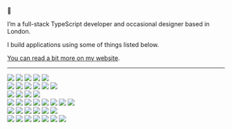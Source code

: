 👋

I’m a full-stack TypeScript developer and occasional designer based in London.

I build applications using some of things listed below.

[You can read a bit more on my website](https://rupertdunk.com).

---

<picture>
  <source media="(prefers-color-scheme: dark)" srcset="https://img.shields.io/badge/Front-000?style=for-the-badge">
  <source media="(prefers-color-scheme: light)" srcset="https://img.shields.io/badge/Front-fff?style=for-the-badge">
  <img src="https://img.shields.io/badge/Front-fff?style=for-the-badge">
</picture>
<picture>
  <source media="(prefers-color-scheme: dark)" srcset="https://img.shields.io/badge/Vue-000?style=for-the-badge&logo=vuedotjs&logoColor=fff">
  <source media="(prefers-color-scheme: light)" srcset="https://img.shields.io/badge/Vue-fff?style=for-the-badge&logo=vuedotjs&logoColor=000">
  <img src="https://img.shields.io/badge/Vue-fff?style=for-the-badge&logo=vuedotjs&logoColor=000">
</picture>
<picture>
  <source media="(prefers-color-scheme: dark)" srcset="https://img.shields.io/badge/Nuxt-000?style=for-the-badge&logo=nuxtdotjs&logoColor=fff">
  <source media="(prefers-color-scheme: light)" srcset="https://img.shields.io/badge/Nuxt-fff?style=for-the-badge&logo=nuxtdotjs&logoColor=000">
  <img src="https://img.shields.io/badge/Nuxt-fff?style=for-the-badge&logo=nuxtdotjs&logoColor=000">
</picture>
<picture>
  <source media="(prefers-color-scheme: dark)" srcset="https://img.shields.io/badge/Tailwind-000?style=for-the-badge&logo=tailwind-css&logoColor=fff">
  <source media="(prefers-color-scheme: light)" srcset="https://img.shields.io/badge/Tailwind-fff?style=for-the-badge&logo=tailwind-css&logoColor=000">
  <img src="https://img.shields.io/badge/Tailwind-fff?style=for-the-badge&logo=tailwind-css&logoColor=000">
</picture>
<picture>
  <source media="(prefers-color-scheme: dark)" srcset="https://img.shields.io/badge/PostCSS-000?style=for-the-badge&logo=postcss&logoColor=fff">
  <source media="(prefers-color-scheme: light)" srcset="https://img.shields.io/badge/PostCSS-fff?style=for-the-badge&logo=postcss&logoColor=000">
  <img src="https://img.shields.io/badge/PostCSS-fff?style=for-the-badge&logo=postcss&logoColor=000">
</picture>
<br />
<picture>
  <source media="(prefers-color-scheme: dark)" srcset="https://img.shields.io/badge/Server-000?style=for-the-badge">
  <source media="(prefers-color-scheme: light)" srcset="https://img.shields.io/badge/Server-fff?style=for-the-badge">
  <img src="https://img.shields.io/badge/Server-fff?style=for-the-badge">
</picture>
<picture>
  <source media="(prefers-color-scheme: dark)" srcset="https://img.shields.io/badge/Node-000?style=for-the-badge&logo=nodedotjs&logoColor=fff">
  <source media="(prefers-color-scheme: light)" srcset="https://img.shields.io/badge/Node-fff?style=for-the-badge&logo=nodedotjs&logoColor=000">
  <img src="https://img.shields.io/badge/Node-fff?style=for-the-badge&logo=nodedotjs&logoColor=000">
</picture>
<picture>
  <source media="(prefers-color-scheme: dark)" srcset="https://img.shields.io/badge/Fastify-000?style=for-the-badge&logo=fastify&logoColor=fff">
  <source media="(prefers-color-scheme: light)" srcset="https://img.shields.io/badge/Fastify-fff?style=for-the-badge&logo=fastify&logoColor=000">
  <img src="https://img.shields.io/badge/Fastify-fff?style=for-the-badge&logo=fastify&logoColor=000">
</picture>
<picture>
  <source media="(prefers-color-scheme: dark)" srcset="https://img.shields.io/badge/Orchid_ORM-000?style=for-the-badge&logoColor=fff">
  <source media="(prefers-color-scheme: light)" srcset="https://img.shields.io/badge/Orchid_ORM-fff?style=for-the-badge&logoColor=000">
  <img src="https://img.shields.io/badge/Orchid_ORM-fff?style=for-the-badge&logoColor=000">
</picture>
<picture>
  <source media="(prefers-color-scheme: dark)" srcset="https://img.shields.io/badge/Prisma-000?style=for-the-badge&logo=prisma&logoColor=fff">
  <source media="(prefers-color-scheme: light)" srcset="https://img.shields.io/badge/Prisma-fff?style=for-the-badge&logo=prisma&logoColor=000">
  <img src="https://img.shields.io/badge/Prisma-fff?style=for-the-badge&logo=prisma&logoColor=000">
</picture>
<picture>
  <source media="(prefers-color-scheme: dark)" srcset="https://img.shields.io/badge/Meilisearch-000?style=for-the-badge&logo=meilisearch&logoColor=fff">
  <source media="(prefers-color-scheme: light)" srcset="https://img.shields.io/badge/Meilisearch-fff?style=for-the-badge&logo=meilisearch&logoColor=000">
  <img src="https://img.shields.io/badge/Meilisearch-fff?style=for-the-badge&logo=meilisearch&logoColor=000">
</picture>
<br />
<picture>
  <source media="(prefers-color-scheme: dark)" srcset="https://img.shields.io/badge/Middle-000?style=for-the-badge">
  <source media="(prefers-color-scheme: light)" srcset="https://img.shields.io/badge/Middle-fff?style=for-the-badge">
  <img src="https://img.shields.io/badge/Middle-fff?style=for-the-badge">
</picture>
<picture>
  <source media="(prefers-color-scheme: dark)" srcset="https://img.shields.io/badge/tRPC-000?style=for-the-badge&logo=trpc&logoColor=fff">
  <source media="(prefers-color-scheme: light)" srcset="https://img.shields.io/badge/tRPC-fff?style=for-the-badge&logo=trpc&logoColor=000">
  <img src="https://img.shields.io/badge/tRPC-fff?style=for-the-badge&logo=trpc&logoColor=000">
</picture>
<picture>
  <source media="(prefers-color-scheme: dark)" srcset="https://img.shields.io/badge/GraphQL-000?style=for-the-badge&logo=graphql&logoColor=fff">
  <source media="(prefers-color-scheme: light)" srcset="https://img.shields.io/badge/GraphQL-fff?style=for-the-badge&logo=graphql&logoColor=000">
  <img src="https://img.shields.io/badge/GraphQL-fff?style=for-the-badge&logo=graphql&logoColor=000">
</picture>
<picture>
  <source media="(prefers-color-scheme: dark)" srcset="https://img.shields.io/badge/Apollo-000?style=for-the-badge&logo=apollo-graphql&logoColor=fff">
  <source media="(prefers-color-scheme: light)" srcset="https://img.shields.io/badge/Apollo-fff?style=for-the-badge&logo=apollo-graphql&logoColor=000">
  <img src="https://img.shields.io/badge/Apollo-fff?style=for-the-badge&logo=apollo-graphql&logoColor=000">
</picture>
<br />
<picture>
  <source media="(prefers-color-scheme: dark)" srcset="https://img.shields.io/badge/Build-000?style=for-the-badge">
  <source media="(prefers-color-scheme: light)" srcset="https://img.shields.io/badge/Build-fff?style=for-the-badge">
  <img src="https://img.shields.io/badge/Build-fff?style=for-the-badge">
</picture>
<picture>
  <source media="(prefers-color-scheme: dark)" srcset="https://img.shields.io/badge/Vite-000?style=for-the-badge&logo=vite&logoColor=fff">
  <source media="(prefers-color-scheme: light)" srcset="https://img.shields.io/badge/Vite-fff?style=for-the-badge&logo=vite&logoColor=000">
  <img src="https://img.shields.io/badge/Vite-fff?style=for-the-badge&logo=vite&logoColor=000">
</picture>
<picture>
  <source media="(prefers-color-scheme: dark)" srcset="https://img.shields.io/badge/Turborepo-000?style=for-the-badge&logo=turborepo&logoColor=fff">
  <source media="(prefers-color-scheme: light)" srcset="https://img.shields.io/badge/Turborepo-fff?style=for-the-badge&logo=turborepo&logoColor=000">
  <img src="https://img.shields.io/badge/Turborepo-fff?style=for-the-badge&logo=turborepo&logoColor=000">
</picture>
<picture>
  <source media="(prefers-color-scheme: dark)" srcset="https://img.shields.io/badge/Prettier-000?style=for-the-badge&logo=prettier&logoColor=fff">
  <source media="(prefers-color-scheme: light)" srcset="https://img.shields.io/badge/Prettier-fff?style=for-the-badge&logo=prettier&logoColor=000">
  <img src="https://img.shields.io/badge/Prettier-fff?style=for-the-badge&logo=prettier&logoColor=000">
</picture>
<picture>
  <source media="(prefers-color-scheme: dark)" srcset="https://img.shields.io/badge/ESLint-000?style=for-the-badge&logo=eslint&logoColor=fff">
  <source media="(prefers-color-scheme: light)" srcset="https://img.shields.io/badge/ESLint-fff?style=for-the-badge&logo=eslint&logoColor=000">
  <img src="https://img.shields.io/badge/ESLint-fff?style=for-the-badge&logo=eslint&logoColor=000">
</picture>
<picture>
  <source media="(prefers-color-scheme: dark)" srcset="https://img.shields.io/badge/Rollup-000?style=for-the-badge&logo=rollupdotjs&logoColor=fff">
  <source media="(prefers-color-scheme: light)" srcset="https://img.shields.io/badge/Rollup-fff?style=for-the-badge&logo=rollupdotjs&logoColor=000">
  <img src="https://img.shields.io/badge/Rollup-fff?style=for-the-badge&logo=rollupdotjs&logoColor=000">
</picture>
<picture>
  <source media="(prefers-color-scheme: dark)" srcset="https://img.shields.io/badge/Jest-000?style=for-the-badge&logo=Jest&logoColor=fff">
  <source media="(prefers-color-scheme: light)" srcset="https://img.shields.io/badge/Jest-fff?style=for-the-badge&logo=Jest&logoColor=000">
  <img src="https://img.shields.io/badge/Jest-fff?style=for-the-badge&logo=Jest&logoColor=000">
</picture>
<picture>
  <source media="(prefers-color-scheme: dark)" srcset="https://img.shields.io/badge/Vitest-000?style=for-the-badge&logo=vitest&logoColor=fff">
  <source media="(prefers-color-scheme: light)" srcset="https://img.shields.io/badge/Vitest-fff?style=for-the-badge&logo=vitest&logoColor=000">
  <img src="https://img.shields.io/badge/Vitest-fff?style=for-the-badge&logo=vitest&logoColor=000">
</picture>
<br />
<picture>
  <source media="(prefers-color-scheme: dark)" srcset="https://img.shields.io/badge/Content-000?style=for-the-badge">
  <source media="(prefers-color-scheme: light)" srcset="https://img.shields.io/badge/Content-fff?style=for-the-badge">
  <img src="https://img.shields.io/badge/Content-fff?style=for-the-badge">
</picture>
<picture>
  <source media="(prefers-color-scheme: dark)" srcset="https://img.shields.io/badge/PostgreSQL-000?style=for-the-badge&logo=postgresql&logoColor=fff">
  <source media="(prefers-color-scheme: light)" srcset="https://img.shields.io/badge/PostgreSQL-fff?style=for-the-badge&logo=postgresql&logoColor=000">
  <img src="https://img.shields.io/badge/PostgreSQL-fff?style=for-the-badge&logo=postgresql&logoColor=000">
</picture>
<picture>
  <source media="(prefers-color-scheme: dark)" srcset="https://img.shields.io/badge/Sanity-000?style=for-the-badge&logo=sanity&logoColor=fff">
  <source media="(prefers-color-scheme: light)" srcset="https://img.shields.io/badge/Sanity-fff?style=for-the-badge&logo=sanity&logoColor=000">
  <img src="https://img.shields.io/badge/Sanity-fff?style=for-the-badge&logo=sanity&logoColor=000">
</picture>
<picture>
  <source media="(prefers-color-scheme: dark)" srcset="https://img.shields.io/badge/Shopify-000?style=for-the-badge&logo=shopify&logoColor=fff">
  <source media="(prefers-color-scheme: light)" srcset="https://img.shields.io/badge/Shopify-fff?style=for-the-badge&logo=shopify&logoColor=000">
  <img src="https://img.shields.io/badge/Shopify-fff?style=for-the-badge&logo=shopify&logoColor=000">
</picture>
<picture>
  <source media="(prefers-color-scheme: dark)" srcset="https://img.shields.io/badge/Directus-000?style=for-the-badge&logo=directus&logoColor=fff">
  <source media="(prefers-color-scheme: light)" srcset="https://img.shields.io/badge/Directus-fff?style=for-the-badge&logo=directus&logoColor=000">
  <img src="https://img.shields.io/badge/Directus-fff?style=for-the-badge&logo=directus&logoColor=000">
</picture>
<picture>
  <source media="(prefers-color-scheme: dark)" srcset="https://img.shields.io/badge/Supabase-000?style=for-the-badge&logo=supabase&logoColor=fff">
  <source media="(prefers-color-scheme: light)" srcset="https://img.shields.io/badge/Supabase-fff?style=for-the-badge&logo=supabase&logoColor=000">
  <img src="https://img.shields.io/badge/Supabase-fff?style=for-the-badge&logo=supabase&logoColor=000">
</picture>
<br />
<picture>
  <source media="(prefers-color-scheme: dark)" srcset="https://img.shields.io/badge/Deploy-000?style=for-the-badge">
  <source media="(prefers-color-scheme: light)" srcset="https://img.shields.io/badge/Deploy-fff?style=for-the-badge">
  <img src="https://img.shields.io/badge/Deploy-fff?style=for-the-badge">
</picture>
<picture>
  <source media="(prefers-color-scheme: dark)" srcset="https://img.shields.io/badge/Docker-000?style=for-the-badge&logo=docker&logoColor=fff">
  <source media="(prefers-color-scheme: light)" srcset="https://img.shields.io/badge/Docker-fff?style=for-the-badge&logo=docker&logoColor=000">
  <img src="https://img.shields.io/badge/Docker-fff?style=for-the-badge&logo=docker&logoColor=000">
</picture>
<picture>
  <source media="(prefers-color-scheme: dark)" srcset="https://img.shields.io/badge/Sentry-000?style=for-the-badge&logo=sentry&logoColor=fff">
  <source media="(prefers-color-scheme: light)" srcset="https://img.shields.io/badge/Sentry-fff?style=for-the-badge&logo=sentry&logoColor=000">
  <img src="https://img.shields.io/badge/Sentry-fff?style=for-the-badge&logo=sentry&logoColor=000">
</picture>
<picture>
  <source media="(prefers-color-scheme: dark)" srcset="https://img.shields.io/badge/Netlify-000?style=for-the-badge&logo=netlify&logoColor=fff">
  <source media="(prefers-color-scheme: light)" srcset="https://img.shields.io/badge/Netlify-fff?style=for-the-badge&logo=netlify&logoColor=000">
  <img src="https://img.shields.io/badge/Netlify-fff?style=for-the-badge&logo=netlify&logoColor=000">
</picture>
<picture>
  <source media="(prefers-color-scheme: dark)" srcset="https://img.shields.io/badge/AWS-000?style=for-the-badge&logo=amazon-aws&logoColor=fff">
  <source media="(prefers-color-scheme: light)" srcset="https://img.shields.io/badge/AWS-fff?style=for-the-badge&logo=amazon-aws&logoColor=000">
  <img src="https://img.shields.io/badge/AWS-fff?style=for-the-badge&logo=amazon-aws&logoColor=000">
</picture>
<picture>
  <source media="(prefers-color-scheme: dark)" srcset="https://img.shields.io/badge/DigitalOcean-000?style=for-the-badge&logo=digitalocean&logoColor=fff">
  <source media="(prefers-color-scheme: light)" srcset="https://img.shields.io/badge/DigitalOcean-fff?style=for-the-badge&logo=digitalocean&logoColor=000">
  <img src="https://img.shields.io/badge/DigitalOcean-fff?style=for-the-badge&logo=digitalocean&logoColor=000">
</picture>
<picture>
  <source media="(prefers-color-scheme: dark)" srcset="https://img.shields.io/badge/Cloudflare-000?style=for-the-badge&logo=cloudflare&logoColor=fff">
  <source media="(prefers-color-scheme: light)" srcset="https://img.shields.io/badge/Cloudflare-fff?style=for-the-badge&logo=cloudflare&logoColor=000">
  <img src="https://img.shields.io/badge/Cloudflare-fff?style=for-the-badge&logo=cloudflare&logoColor=000">
</picture>
